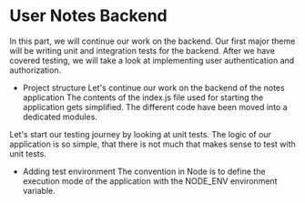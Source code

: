# User Notes Backend

In this part, we will continue our work on the backend. Our first major theme will be writing unit and integration tests for the backend. After we have covered testing, we will take a look at implementing user authentication and authorization.

- Project structure
Let's continue our work on the backend of the notes application
The contents of the index.js file used for starting the application gets simplified.
The different code have been moved into a dedicated modules.

Let's start our testing journey by looking at unit tests. The logic of our application is so simple, that there is not much that makes sense to test with unit tests.

- Adding test environment
The convention in Node is to define the execution mode of the application with the NODE_ENV environment variable.